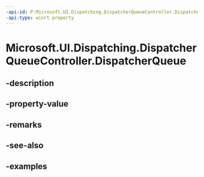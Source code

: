 ```yaml
---
-api-id: P:Microsoft.UI.Dispatching.DispatcherQueueController.DispatcherQueue
-api-type: winrt property
---
```


# Microsoft.UI.Dispatching.DispatcherQueueController.DispatcherQueue

<!--
public Microsoft.UI.Dispatching.DispatcherQueue DispatcherQueue { get; }
-->


## -description

## -property-value

## -remarks

## -see-also

## -examples


